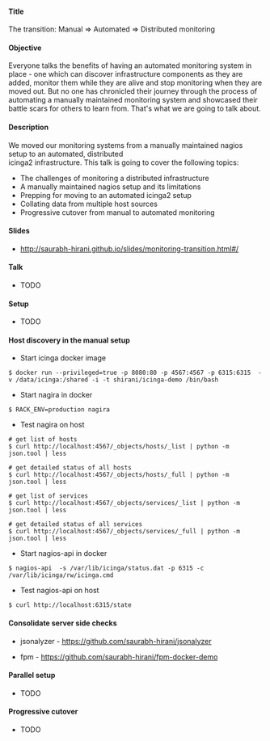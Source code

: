 #### Title
The transition: Manual => Automated => Distributed monitoring

#### Objective
Everyone talks the benefits of having an automated monitoring system in place - one which can discover
infrastructure components as they are added, monitor them while they are alive and stop monitoring when
they are moved out. But no one has chronicled their journey through the process of automating a manually
maintained monitoring system and showcased their battle scars for others to learn from. That's what
we are going to talk about.

#### Description
We moved our monitoring systems from a manually maintained nagios setup to an automated, distributed  
icinga2 infrastructure. This talk is going to cover the following topics:

- The challenges of monitoring a distributed infrastructure
- A manually maintained nagios setup and its limitations
- Prepping for moving to an automated icinga2 setup
- Collating data from multiple host sources
- Progressive cutover from manual to automated monitoring

#### Slides

- http://saurabh-hirani.github.io/slides/monitoring-transition.html#/

#### Talk

- TODO

#### Setup

- TODO

#### Host discovery in the manual setup

- Start icinga docker image

```
$ docker run --privileged=true -p 8080:80 -p 4567:4567 -p 6315:6315  -v /data/icinga:/shared -i -t shirani/icinga-demo /bin/bash
```

- Start nagira in docker

```
$ RACK_ENV=production nagira
```

- Test nagira on host

```
# get list of hosts
$ curl http://localhost:4567/_objects/hosts/_list | python -m json.tool | less

# get detailed status of all hosts
$ curl http://localhost:4567/_objects/hosts/_full | python -m json.tool | less

# get list of services
$ curl http://localhost:4567/_objects/services/_list | python -m json.tool | less

# get detailed status of all services
$ curl http://localhost:4567/_objects/services/_full | python -m json.tool | less
```

- Start nagios-api in docker

```
$ nagios-api  -s /var/lib/icinga/status.dat -p 6315 -c /var/lib/icinga/rw/icinga.cmd
```

- Test nagios-api on host

```
$ curl http://localhost:6315/state
```

#### Consolidate server side checks

- jsonalyzer - https://github.com/saurabh-hirani/jsonalyzer

- fpm - https://github.com/saurabh-hirani/fpm-docker-demo


#### Parallel setup

- TODO

#### Progressive cutover

- TODO
